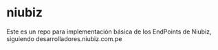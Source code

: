 # niubiz
Este es un repo para implementación básica de los EndPoints de Niubiz, siguiendo desarrolladores.niubiz.com.pe
